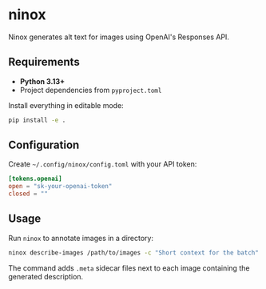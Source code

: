 # ninox

Ninox generates alt text for images using OpenAI's Responses API.

## Requirements

* **Python 3.13+**
* Project dependencies from `pyproject.toml`

Install everything in editable mode:

```bash
pip install -e .
```

## Configuration

Create `~/.config/ninox/config.toml` with your API token:

```toml
[tokens.openai]
open = "sk-your-openai-token"
closed = ""
```

## Usage

Run `ninox` to annotate images in a directory:

```bash
ninox describe-images /path/to/images -c "Short context for the batch"
```

The command adds `.meta` sidecar files next to each image containing the generated description.
